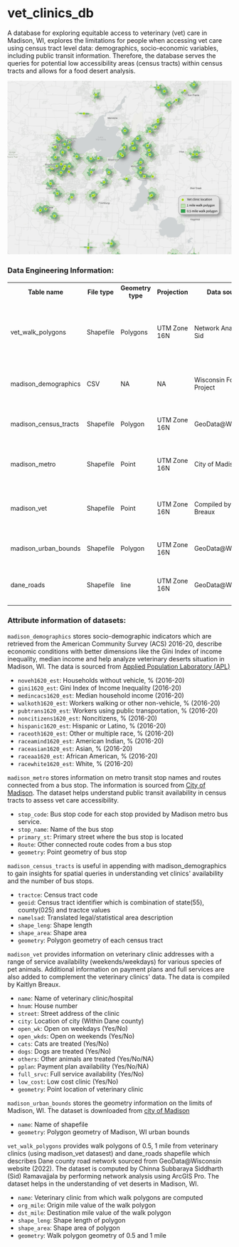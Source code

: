 # vet_clinics_db
A database for exploring equitable access to veterinary (vet) care in Madison, WI, explores the limitations for people when accessing vet care using census tract level data: demographics, socio-economic variables, including public transit information. Therefore, the database serves the queries for potential low accessibility areas (census tracts) within census tracts and allows for a food desert analysis.

<img src = "https://github.com/Sidrcs/vet_clinics_db/blob/main/vet_network_analysis_map.png?raw=true">

<h3>Data Engineering Information:</h3>

<table>
    <tr>
        <th>Table name</th>
        <th>File type</th>
        <th>Geometry type</th>
        <th>Projection</th>
        <th>Data source</th>
        <th>Description</th>
    </tr>
    <tr>
        <td>vet_walk_polygons</td>
        <td>Shapefile</td>
        <td>Polygons</td>
        <td>UTM Zone 16N</td>
        <td>Network Analysis by Sid</td>
        <td>Stores 0.5, 1-mile walk polygons from veterinary clinics (Network Analysis)</td>
    </tr>
    <tr>
        <td>madison_demographics</td>
        <td>CSV</td>
        <td>NA</td>
        <td>NA</td>
        <td>Wisconsin Food Project</td>
        <td>Stores Demographic and socio-economic information</td>
    </tr>
    <tr>
        <td>madison_census_tracts</td>
        <td>Shapefile</td>
        <td>Polygon</td>
        <td>UTM Zone 16N</td>
        <td>GeoData@Wisconsin</td>
        <td>Stores latest census tracts information 2022 (Tiger line)</td>
    </tr>
    <tr>
        <td>madison_metro</td>
        <td>Shapefile</td>
        <td>Point</td>
        <td>UTM Zone 16N</td>
        <td>City of Madison</td>
        <td>Stores stops information of Madison Metro Bus routes</td>
    </tr>
    <tr>
        <td>madison_vet</td>
        <td>Shapefile</td>
        <td>Point</td>
        <td>UTM Zone 16N</td>
        <td>Compiled by Kaitlyn Breaux</td>
        <td>Stores information on veterinary clinics (dogs, cats, open days)</td>
    </tr>
    <tr>
        <td>madison_urban_bounds</td>
        <td>Shapefile</td>
        <td>Polygon</td>
        <td>UTM Zone 16N</td>
        <td>GeoData@Wisconsin</td>
        <td>Stores urban bounds of the city of Madison, WI</td>
    </tr>
     <tr>
        <td>dane_roads</td>
        <td>Shapefile</td>
        <td>line</td>
        <td>UTM Zone 16N</td>
        <td>GeoData@Wisconsin</td>
        <td>Stores road network (Elevation model) of Dane county</td>
    </tr>
</table>


<h3>Attribute information of datasets:</h3>

<code>madison_demographics</code> stores socio-demographic indicators which are retrieved from the American Community Survey (ACS) 2016-20, describe economic conditions with better dimensions like the Gini Index of income inequality, median income and help analyze veterinary deserts situation in Madison, WI. The data is sourced from <a href = "https://foodsecurity.wisc.edu/downloaddata">Applied Population Laboratory (APL)</a>

<ul>
    <li><code>noveh1620_est</code>: Households without vehicle, % (2016-20)</li>
    <li><code>gini1620_est</code>: Gini Index of Income Inequality (2016-20)</li>
    <li><code>medincacs1620_est</code>: Median household income (2016-20)</li>
    <li><code>walkoth1620_est</code>: Workers walking or other non-vehicle, % (2016-20)</li>
    <li><code>pubtrans1620_est</code>: Workers using public transportation, % (2016-20)</li>
    <li><code>noncitizens1620_est</code>: Noncitizens, % (2016-20)</li>
    <li><code>hispanic1620_est</code>: Hispanic or Latino, % (2016-20)</li>
    <li><code>raceoth1620_est</code>: Other or multiple race, % (2016-20)</li>
    <li><code>raceamind1620_est</code>: American Indian, % (2016-20)</li>
    <li><code>raceasian1620_est</code>: Asian, % (2016-20)</li>
    <li><code>raceaa1620_est</code>: African American, % (2016-20)</li>
    <li><code>racewhite1620_est</code>: White, % (2016-20)</li>
</ul>

<code>madison_metro</code> stores information on metro transit stop names and routes connected from a bus stop. The information is sourced from <a href = "https://data-cityofmadison.opendata.arcgis.com/datasets/cityofmadison::metro-transit-bus-stops/explore"> City of Madison</a>. The dataset helps understand public transit availability in census tracts to assess vet care accessibility.
<ul>
    <li><code>stop_code</code>: Bus stop code for each stop provided by Madison metro bus service.</li>
    <li><code>stop_name</code>: Name of the bus stop</li>
    <li><code>primary_st</code>: Primary street where the bus stop is located</li>
    <li><code>Route</code>: Other connected route codes from a bus stop</li>
    <li><code>geometry</code>: Point geometry of bus stop</li>
</ul>

<code>madison_census_tracts</code> is useful in appending with madison_demographics to gain insights for spatial queries in understanding vet clinics' availability and the number of bus stops.
<ul>
    <li><code>tractce</code>: Census tract code</li>
    <li><code>geoid</code>: Census tract identifier which is combination of state(55), county(025) and tractce values</li>
    <li><code>namelsad</code>:  Translated legal/statistical area description</li>
    <li><code>shape_leng</code>: Shape length</li>
    <li><code>shape_area</code>: Shape area</li>
    <li><code>geometry</code>: Polygon geometry of each census tract</li>
</ul>

<code>madison_vet</code> provides information on veterinary clinic addresses with a range of service availability (weekends/weekdays) for various species of pet animals. Additional information on payment plans and full services are also added to complement the veterinary clinics' data. The data is compiled by Kaitlyn Breaux.

<ul>
    <li><code>name</code>: Name of veterinary clinic/hospital</li>
    <li><code>hnum</code>: House number</li>
    <li><code>street</code>: Street address of the clinic</li>
    <li><code>city</code>: Location of city (Within Dane county)</li>
    <li><code>open_wk</code>: Open on weekdays (Yes/No)</li>
    <li><code>open_wkds</code>: Open on weekends (Yes/No)</li>
    <li><code>cats</code>: Cats are treated (Yes/No)</li>
    <li><code>dogs</code>: Dogs are treated (Yes/No)</li>
    <li><code>others</code>: Other animals are treated (Yes/No/NA)</li>
    <li><code>pplan</code>: Payment plan availability (Yes/No/NA)</li>
    <li><code>full_srvc</code>: Full service availability (Yes/No)</li>
    <li><code>low_cost</code>: Low cost clinic (Yes/No)</li>
    <li><code>geometry</code>: Point location of veterinary clinic</li>
</ul>

<code>madison_urban_bounds</code> stores the geometry information on the limits of Madison, WI. The dataset is downloaded from <a href = "https://data-cityofmadison.opendata.arcgis.com/datasets/madison-urban-area-boundary/explore">city of Madison</a>

<ul>
    <li><code>name</code>: Name of shapefile</li>
    <li><code>geometry</code>: Polygon geometry of Madison, WI urban bounds</li>
</ul>

<code>vet_walk_polygons</code> provides walk polygons of 0.5, 1 mile from veterinary clinics (using madison_vet datasest) and dane_roads shapefile which describes Dane county road network sourced from GeoData@Wisconsin website (2022). The dataset is computed by Chinna Subbaraya Siddharth (Sid) Ramavajjala by performing network analysis using ArcGIS Pro. The dataset helps in the understanding of vet deserts in Madison, WI.
<ul>
    <li><code>name</code>: Veterinary clinic from which walk polygons are computed</li>
    <li><code>org_mile</code>: Origin mile value of the walk polygon</li>
    <li><code>dst_mile</code>: Destination mile value of the walk polygon</li>
    <li><code>shape_leng</code>: Shape length of polygon</li>
    <li><code>shape_area</code>: Shape area of polygon</li>
    <li><code>geometry</code>: Walk polygon geometry of 0.5 and 1 mile</li>
</ul>
